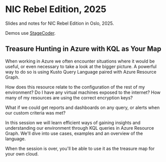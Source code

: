 # NIC Rebel Edition, 2025

Slides and notes for NIC Rebel Edition in Oslo, 2025.

Demos use [StageCoder](https://marketplace.visualstudio.com/items?itemName=EngstromJimmy.stagecoderVSCode).

## Treasure Hunting in Azure with KQL as Your Map

When working in Azure we often encounter situations where it would be useful, or even necessary to take a look at the bigger picture. A powerful way to do so is using Kusto Query Language paired with Azure Resource Graph.

How does this resource relate to the configuration of the rest of my environment?
Do I have any virtual machines exposed to the internet?
How many of my resources are using the correct encryption keys?

What if we could get reports and dashboards on any query, or alerts when our custom criteria was met?

In this session we will learn efficient ways of gaining insights and understanding our environment through KQL queries in Azure Resource Graph. We'll dive into use cases, examples and an overview of the language.

When the session is over, you'll be able to use it as the treasure map for your own cloud.
